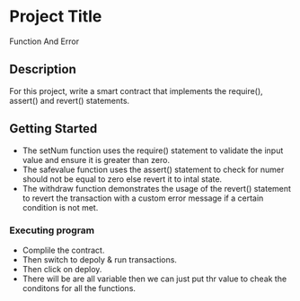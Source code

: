 # Project Title

Function And Error

## Description

For this project, write a smart contract that implements the require(), assert() and revert() statements.

## Getting Started
* The setNum function uses the require() statement to validate the input value and ensure it is greater than zero.
* The safevalue function uses the assert() statement to check for numer should not be equal to zero else revert it to intal state.
* The withdraw function demonstrates the usage of the revert() statement to revert the transaction with a custom error message if a certain condition is not met.

### Executing program
* Complile the contract.
* Then switch to depoly & run transactions.
* Then click on deploy.
* There will be are all variable then we can just put thr value to cheak the conditons for all the functions.

